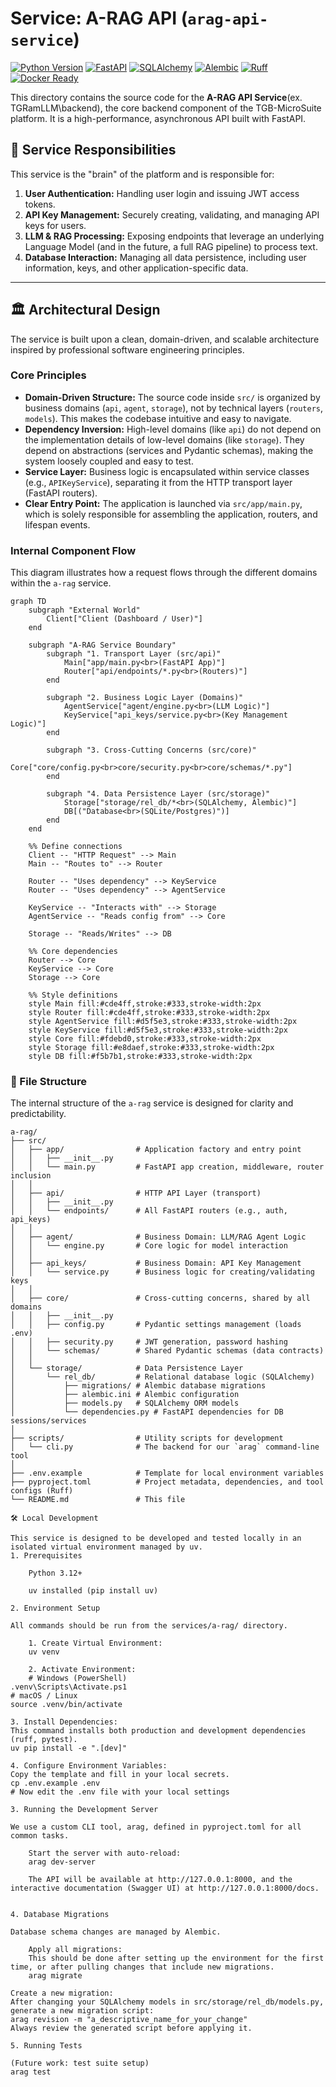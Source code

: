 # Service: A-RAG API (`arag-api-service`)

[![Python Version](https://img.shields.io/badge/Python-3.12-blue.svg?logo=python&logoColor=white)](https://www.python.org/)
[![FastAPI](https://img.shields.io/badge/FastAPI-0.115-009688.svg?logo=fastapi)](https://fastapi.tiangolo.com/)
[![SQLAlchemy](https://img.shields.io/badge/SQLAlchemy-2.0-blue.svg)](https://www.sqlalchemy.org/)
[![Alembic](https://img.shields.io/badge/Alembic-1.13-orange.svg)](https://alembic.sqlalchemy.org/en/latest/)
[![Ruff](https://img.shields.io/badge/Linter-Ruff-purple.svg)](https://github.com/astral-sh/ruff)
[![Docker Ready](https://img.shields.io/badge/Docker-Ready-blue.svg?logo=docker&logoColor=white)](https://www.docker.com/)

This directory contains the source code for the **A-RAG API Service**(ex. TGRamLLM\backend), the core backend component of the TGB-MicroSuite platform. It is a high-performance, asynchronous API built with FastAPI.

## 🎯 Service Responsibilities

This service is the "brain" of the platform and is responsible for:

1.  **User Authentication:** Handling user login and issuing JWT access tokens.
2.  **API Key Management:** Securely creating, validating, and managing API keys for users.
3.  **LLM & RAG Processing:** Exposing endpoints that leverage an underlying Language Model (and in the future, a full RAG pipeline) to process text.
4.  **Database Interaction:** Managing all data persistence, including user information, keys, and other application-specific data.

---

## 🏛️ Architectural Design

The service is built upon a clean, domain-driven, and scalable architecture inspired by professional software engineering principles.

### Core Principles

-   **Domain-Driven Structure:** The source code inside `src/` is organized by business domains (`api`, `agent`, `storage`), not by technical layers (`routers`, `models`). This makes the codebase intuitive and easy to navigate.
-   **Dependency Inversion:** High-level domains (like `api`) do not depend on the implementation details of low-level domains (like `storage`). They depend on abstractions (services and Pydantic schemas), making the system loosely coupled and easy to test.
-   **Service Layer:** Business logic is encapsulated within service classes (e.g., `APIKeyService`), separating it from the HTTP transport layer (FastAPI routers).
-   **Clear Entry Point:** The application is launched via `src/app/main.py`, which is solely responsible for assembling the application, routers, and lifespan events.

### Internal Component Flow

This diagram illustrates how a request flows through the different domains within the `a-rag` service.

```mermaid
graph TD
    subgraph "External World"
        Client["Client (Dashboard / User)"]
    end

    subgraph "A-RAG Service Boundary"
        subgraph "1. Transport Layer (src/api)"
            Main["app/main.py<br>(FastAPI App)"]
            Router["api/endpoints/*.py<br>(Routers)"]
        end

        subgraph "2. Business Logic Layer (Domains)"
            AgentService["agent/engine.py<br>(LLM Logic)"]
            KeyService["api_keys/service.py<br>(Key Management Logic)"]
        end

        subgraph "3. Cross-Cutting Concerns (src/core)"
            Core["core/config.py<br>core/security.py<br>core/schemas/*.py"]
        end

        subgraph "4. Data Persistence Layer (src/storage)"
            Storage["storage/rel_db/*<br>(SQLAlchemy, Alembic)"]
            DB[("Database<br>(SQLite/Postgres)")]
        end
    end

    %% Define connections
    Client -- "HTTP Request" --> Main
    Main -- "Routes to" --> Router
    
    Router -- "Uses dependency" --> KeyService
    Router -- "Uses dependency" --> AgentService
    
    KeyService -- "Interacts with" --> Storage
    AgentService -- "Reads config from" --> Core
    
    Storage -- "Reads/Writes" --> DB
    
    %% Core dependencies
    Router --> Core
    KeyService --> Core
    Storage --> Core

    %% Style definitions
    style Main fill:#cde4ff,stroke:#333,stroke-width:2px
    style Router fill:#cde4ff,stroke:#333,stroke-width:2px
    style AgentService fill:#d5f5e3,stroke:#333,stroke-width:2px
    style KeyService fill:#d5f5e3,stroke:#333,stroke-width:2px
    style Core fill:#fdebd0,stroke:#333,stroke-width:2px
    style Storage fill:#e8daef,stroke:#333,stroke-width:2px
    style DB fill:#f5b7b1,stroke:#333,stroke-width:2px
```

### 📂 File Structure

The internal structure of the `a-rag` service is designed for clarity and predictability.

```text
a-rag/
├── src/
│   ├── app/                # Application factory and entry point
│   │   ├── __init__.py
│   │   └── main.py         # FastAPI app creation, middleware, router inclusion
│   │
│   ├── api/                # HTTP API Layer (transport)
│   │   ├── __init__.py
│   │   └── endpoints/      # All FastAPI routers (e.g., auth, api_keys)
│   │
│   ├── agent/              # Business Domain: LLM/RAG Agent Logic
│   │   └── engine.py       # Core logic for model interaction
│   │
│   ├── api_keys/           # Business Domain: API Key Management
│   │   └── service.py      # Business logic for creating/validating keys
│   │
│   ├── core/               # Cross-cutting concerns, shared by all domains
│   │   ├── __init__.py
│   │   ├── config.py       # Pydantic settings management (loads .env)
│   │   ├── security.py     # JWT generation, password hashing
│   │   └── schemas/        # Shared Pydantic schemas (data contracts)
│   │
│   └── storage/            # Data Persistence Layer
│       └── rel_db/         # Relational database logic (SQLAlchemy)
│           ├── migrations/ # Alembic database migrations
│           ├── alembic.ini # Alembic configuration
│           ├── models.py   # SQLAlchemy ORM models
│           └── dependencies.py # FastAPI dependencies for DB sessions/services
│
├── scripts/                # Utility scripts for development
│   └── cli.py              # The backend for our `arag` command-line tool
│
├── .env.example            # Template for local environment variables
├── pyproject.toml          # Project metadata, dependencies, and tool configs (Ruff)
└── README.md               # This file

🛠️ Local Development

This service is designed to be developed and tested locally in an isolated virtual environment managed by uv.
1. Prerequisites

    Python 3.12+

    uv installed (pip install uv)

2. Environment Setup

All commands should be run from the services/a-rag/ directory.

    1. Create Virtual Environment:
    uv venv

    2. Activate Environment:
    # Windows (PowerShell)
.venv\Scripts\Activate.ps1
# macOS / Linux
source .venv/bin/activate

3. Install Dependencies:
This command installs both production and development dependencies (ruff, pytest).
uv pip install -e ".[dev]"

4. Configure Environment Variables:
Copy the template and fill in your local secrets.
cp .env.example .env
# Now edit the .env file with your local settings

3. Running the Development Server

We use a custom CLI tool, arag, defined in pyproject.toml for all common tasks.

    Start the server with auto-reload:
    arag dev-server

    The API will be available at http://127.0.0.1:8000, and the interactive documentation (Swagger UI) at http://127.0.0.1:8000/docs.


4. Database Migrations

Database schema changes are managed by Alembic.

    Apply all migrations:
    This should be done after setting up the environment for the first time, or after pulling changes that include new migrations.
    arag migrate

Create a new migration:
After changing your SQLAlchemy models in src/storage/rel_db/models.py, generate a new migration script:
arag revision -m "a_descriptive_name_for_your_change"
Always review the generated script before applying it.

5. Running Tests

(Future work: test suite setup)
arag test